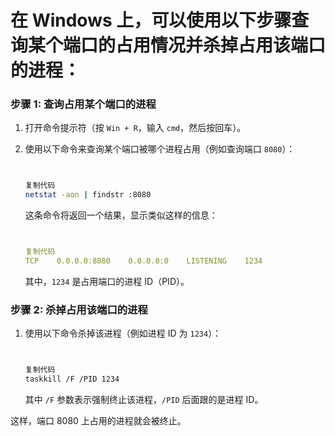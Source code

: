 # 在 Windows 上，可以使用以下步骤查询某个端口的占用情况并杀掉占用该端口的进程：

### 步骤 1: 查询占用某个端口的进程

1. 打开命令提示符（按 `Win + R`，输入 `cmd`，然后按回车）。

2. 使用以下命令来查询某个端口被哪个进程占用（例如查询端口 `8080`）：

   ```bash
   
   
   复制代码
   netstat -aon | findstr :8080
   ```

   这条命令将返回一个结果，显示类似这样的信息：

   ```yaml
   
   
   复制代码
   TCP    0.0.0.0:8080    0.0.0.0:0    LISTENING    1234
   ```

   其中，`1234` 是占用端口的进程 ID（PID）。

### 步骤 2: 杀掉占用该端口的进程

1. 使用以下命令杀掉该进程（例如进程 ID 为 `1234`）：

   ```bash
   
   
   复制代码
   taskkill /F /PID 1234
   ```

   其中 `/F` 参数表示强制终止该进程，`/PID` 后面跟的是进程 ID。

这样，端口 8080 上占用的进程就会被终止。